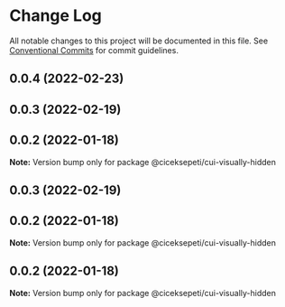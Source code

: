 # Change Log

All notable changes to this project will be documented in this file.
See [Conventional Commits](https://conventionalcommits.org) for commit guidelines.

## 0.0.4 (2022-02-23)



## 0.0.3 (2022-02-19)



## 0.0.2 (2022-01-18)

**Note:** Version bump only for package @ciceksepeti/cui-visually-hidden





## 0.0.3 (2022-02-19)



## 0.0.2 (2022-01-18)

**Note:** Version bump only for package @ciceksepeti/cui-visually-hidden





## 0.0.2 (2022-01-18)

**Note:** Version bump only for package @ciceksepeti/cui-visually-hidden
